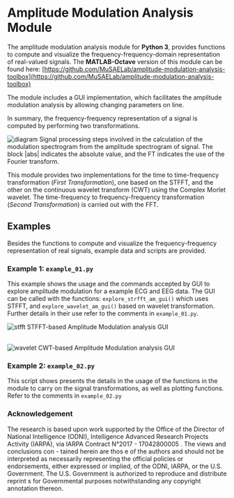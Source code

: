 # Amplitude Modulation Analysis Module

The amplitude modulation analysis module for **Python 3**, provides functions to compute and visualize the frequency-frequency-domain representation of real-valued signals. The **MATLAB-Octave** version of this module can be found here: [https://github.com/MuSAELab/amplitude-modulation-analysis-toolbox](https://github.com/MuSAELab/amplitude-modulation-analysis-toolbox)

The module includes a GUI implementation, which facilitates the amplitude modulation analysis by allowing changing parameters on line.

In summary, the frequency-frequency representation of a signal is computed by performing two transformations.

![diagram](https://user-images.githubusercontent.com/8238803/35760392-c74639f6-084d-11e8-8d34-396324e9b045.png)
Signal processing steps involved in the calculation of the modulation spectrogram from the amplitude spectrogram of signal. The block |abs| indicates the absolute value, and the FT indicates the use of the Fourier transform.

This module provides two implementations for the time to time-frequency transformation (*First Transformation*), one based on the STFFT, and the other on the continuous wavelet transform (CWT) using the Complex Morlet wavelet. The time-frequency to frequency-frequency transformation (*Second Transformation*) is carried out with the FFT.

## Examples
Besides the functions to compute and visualize the frequency-frequency representation of real signals, example data and scripts are provided.

### Example 1: `example_01.py`
This example shows the usage and the commands accepted by GUI to explore amplitude modulation for a example ECG and EEG data. The GUI can be called with the functions:
`explore_strfft_am_gui()` which uses STFFT, and `explore_wavelet_am_gui()` based on wavelet transformation. Further details in their use refer to the comments in `example_01.py`.  

![stfft](https://user-images.githubusercontent.com/8238803/35760391-c4cee66e-084d-11e8-977d-48f757f72495.png)
STFFT-based Amplitude Modulation analysis GUI  
</br>

![wavelet](https://user-images.githubusercontent.com/8238803/35760382-b1116886-084d-11e8-864e-155ba5359c65.png)
CWT-based Amplitude Modulation analysis GUI

### Example 2: `example_02.py`
This script shows presents the details in the usage of the functions in the module to carry on the signal transformations, as well as plotting functions. Refer to the comments in `example_02.py`

### Acknowledgement
The research is based upon work supported by the Office of the Director of National Intelligence (ODNI), Intelligence Advanced Research Projects Activity (IARPA), via IARPA Contract N°2017 - 17042800005 . The views and conclusions con - tained herein are thos e of the authors and should not be interpreted as necessarily representing the official policies or endorsements, either expressed or implied, of the ODNI, IARPA, or the U.S. Government. The U.S. Government is authorized to reproduce and distribute reprint s for Governmental purposes notwithstanding any copyright annotation thereon.
